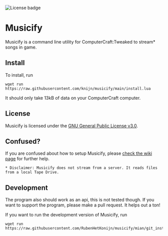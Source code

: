 ![License badge](https://img.shields.io/github/license/RubenHetKonijn/musicify)
# Musicify
Musicify is a command line utility for ComputerCraft:Tweaked to stream* songs in game.

## Install
To install, run
```shell
wget run https://raw.githubusercontent.com/knijn/musicify/main/install.lua
```
It should only take 13kB of data on your ComputerCraft computer.



## License
Musicify is licensed under the [GNU General Public License v3.0](LICENSE).

## Confused?
If you are confused about how to setup Musicify, please [check the wiki page](https://github.com/RubenHetKonijn/musicify/wiki/Setup-Musicify) for further help.

`* Disclaimer: Musicify does not stream from a server. It reads files from a local Tape Drive.`

## Development
The program also should work as an api, this is not tested though.
If you want to support the program, please make a pull request. It helps out a ton!

If you want to run the development version of Musicify, run

```shell
wget run https://raw.githubusercontent.com/RubenHetKonijn/musicify/mian/git_install.lua
```
